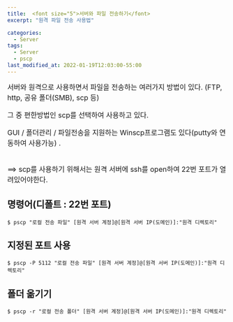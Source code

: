 ```yaml
---
title:  <font size="5">서버와 파일 전송하기</font>
excerpt: "원격 파일 전송 사용법"

categories:
  - Server
tags:
  - Server
  - pscp
last_modified_at: 2022-01-19T12:03:00-55:00
---
```


<font size="3">
서버와 원격으로 사용하면서 파일을 전송하는 여러가지 방법이 있다.
(FTP, http, 공유 폴더(SMB), scp 등)

그 중 편한방법인 scp를 선택하여 사용하고 있다.<br>

GUI / 폴더관리 / 파일전송을 지원하는 Winscp프로그램도 있다(putty와 연동하여 사용가능) .<br><br>

==> scp를 사용하기 위해서는 원격 서버에 ssh를 open하여 22번 포트가 열려있어야한다.
</font> 

## 명령어(디폴트 : 22번 포트)
```
$ pscp "로컬 전송 파일" [원격 서버 계정]@[원격 서버 IP(도메인)]:"원격 디렉토리"
```

## 지정된 포트 사용
```
$ pscp -P 5112 "로컬 전송 파일" [원격 서버 계정]@[원격 서버 IP(도메인)]:"원격 디렉토리"
```

## 폴더 옮기기
```
$ pscp -r "로컬 전송 폴더" [원격 서버 계정]@[원격 서버 IP(도메인)]:"원격 디렉토리"
```

